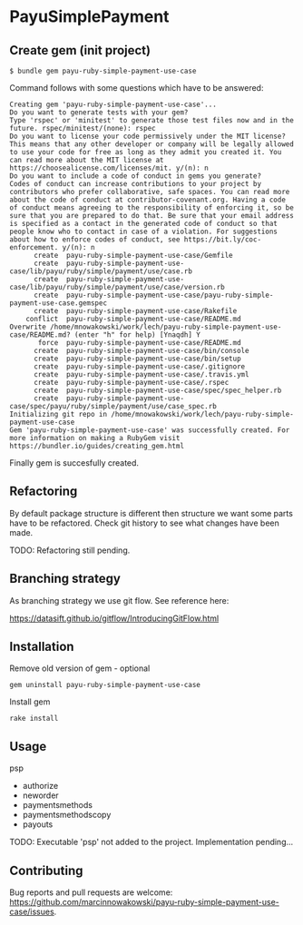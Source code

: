 # PayuSimplePayment

## Create gem (init project)

```
$ bundle gem payu-ruby-simple-payment-use-case
```

Command follows with some questions which have to be answered:
```
Creating gem 'payu-ruby-simple-payment-use-case'...
Do you want to generate tests with your gem?
Type 'rspec' or 'minitest' to generate those test files now and in the future. rspec/minitest/(none): rspec
Do you want to license your code permissively under the MIT license?
This means that any other developer or company will be legally allowed to use your code for free as long as they admit you created it. You can read more about the MIT license at https://choosealicense.com/licenses/mit. y/(n): n
Do you want to include a code of conduct in gems you generate?
Codes of conduct can increase contributions to your project by contributors who prefer collaborative, safe spaces. You can read more about the code of conduct at contributor-covenant.org. Having a code of conduct means agreeing to the responsibility of enforcing it, so be sure that you are prepared to do that. Be sure that your email address is specified as a contact in the generated code of conduct so that people know who to contact in case of a violation. For suggestions about how to enforce codes of conduct, see https://bit.ly/coc-enforcement. y/(n): n
      create  payu-ruby-simple-payment-use-case/Gemfile
      create  payu-ruby-simple-payment-use-case/lib/payu/ruby/simple/payment/use/case.rb
      create  payu-ruby-simple-payment-use-case/lib/payu/ruby/simple/payment/use/case/version.rb
      create  payu-ruby-simple-payment-use-case/payu-ruby-simple-payment-use-case.gemspec
      create  payu-ruby-simple-payment-use-case/Rakefile
    conflict  payu-ruby-simple-payment-use-case/README.md
Overwrite /home/mnowakowski/work/lech/payu-ruby-simple-payment-use-case/README.md? (enter "h" for help) [Ynaqdh] Y
       force  payu-ruby-simple-payment-use-case/README.md
      create  payu-ruby-simple-payment-use-case/bin/console
      create  payu-ruby-simple-payment-use-case/bin/setup
      create  payu-ruby-simple-payment-use-case/.gitignore
      create  payu-ruby-simple-payment-use-case/.travis.yml
      create  payu-ruby-simple-payment-use-case/.rspec
      create  payu-ruby-simple-payment-use-case/spec/spec_helper.rb
      create  payu-ruby-simple-payment-use-case/spec/payu/ruby/simple/payment/use/case_spec.rb
Initializing git repo in /home/mnowakowski/work/lech/payu-ruby-simple-payment-use-case
Gem 'payu-ruby-simple-payment-use-case' was successfully created. For more information on making a RubyGem visit https://bundler.io/guides/creating_gem.html
```
Finally gem is succesfully created.

## Refactoring

By default package structure is different then structure we want some parts have to be refactored. Check git history to see what changes have been made.

TODO: Refactoring still pending.

## Branching strategy

As branching strategy we use git flow. See reference here:

https://datasift.github.io/gitflow/IntroducingGitFlow.html

## Installation

Remove old version of gem - optional
```
gem uninstall payu-ruby-simple-payment-use-case
```

Install gem
```
rake install
```

## Usage

psp
* authorize
* neworder
* paymentsmethods
* paymentsmethodscopy
* payouts

TODO: Executable 'psp' not added to the project. Implementation pending...

## Contributing

Bug reports and pull requests are welcome: https://github.com/marcinnowakowski/payu-ruby-simple-payment-use-case/issues.
